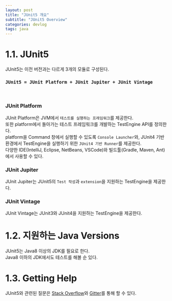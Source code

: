 ```yaml
---
layout: post
title: "JUnit5 개요"
subtitle: "JUnit5 Overview"
categories: devlog
tags: java
---
```


# 1.1. JUnit5
JUnit5는 이전 버전과는 다르게 3개의 모듈로 구성된다.    
### `JUnit5 = JUnit Platform + JUnit Jupiter + JUnit Vintage`
<br>

### JUnit Platform
JUnit Platform은 JVM에서 `테스트를 실행하는 프레임워크`를 제공한다.   
또한 platform에서 돌아가는 테스트 프레임워크를 개발하는 TestEngine API를 정의한다.   
platform을 Command 창에서 실행할 수 있도록 `Console Launcher`와, JUnit4 기반 환경에서 TestEngine을 실행하기 위한 `JUnit4 기반 Runner`를 제공한다.   
다양한 IDE(IntelliJ, Eclipse, NetBeans, VSCode)와 빌드툴(Gradle, Maven, Ant)에서 사용할 수 있다.

### JUnit Jupiter
JUnit Jupiter는 JUnit5의 `Test 작성`과 `extension`을 지원하는 TestEngine을 제공한다.

### JUnit Vintage
JUnit Vintage는 JUnit3와 JUnit4을 지원하는 TestEngine을 제공한다.

# 1.2. 지원하는 Java Versions
JUnit5는 Java8 이상의 JDK를 필요로 한다.   
Java8 이하의 JDK에서도 테스트를 해볼 순 있다.   

# 1.3. Getting Help
JUnit5와 관련된 질문은 [Stack Overflow][SO]와 [Gitter][G]를 통해 할 수 있다.

[SO]: https://stackoverflow.com/questions/tagged/junit5
[G]: https://gitter.im/junit-team/junit5






















